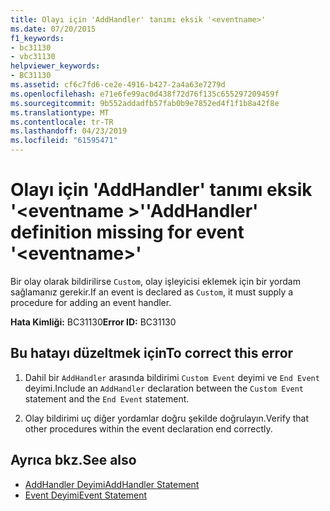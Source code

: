 ```yaml
---
title: Olayı için 'AddHandler' tanımı eksik '<eventname>'
ms.date: 07/20/2015
f1_keywords:
- bc31130
- vbc31130
helpviewer_keywords:
- BC31130
ms.assetid: cf6c7fd6-ce2e-4916-b427-2a4a63e7279d
ms.openlocfilehash: e71e6fe99ac0d438f72d76f135c655297209459f
ms.sourcegitcommit: 9b552addadfb57fab0b9e7852ed4f1f1b8a42f8e
ms.translationtype: MT
ms.contentlocale: tr-TR
ms.lasthandoff: 04/23/2019
ms.locfileid: "61595471"
---
```

# <a name="addhandler-definition-missing-for-event-eventname"></a><span data-ttu-id="ba2b1-102">Olayı için 'AddHandler' tanımı eksik '\<eventname >'</span><span class="sxs-lookup"><span data-stu-id="ba2b1-102">'AddHandler' definition missing for event '\<eventname>'</span></span>
<span data-ttu-id="ba2b1-103">Bir olay olarak bildirilirse `Custom`, olay işleyicisi eklemek için bir yordam sağlamanız gerekir.</span><span class="sxs-lookup"><span data-stu-id="ba2b1-103">If an event is declared as `Custom`, it must supply a procedure for adding an event handler.</span></span>  
  
 <span data-ttu-id="ba2b1-104">**Hata Kimliği:** BC31130</span><span class="sxs-lookup"><span data-stu-id="ba2b1-104">**Error ID:** BC31130</span></span>  
  
## <a name="to-correct-this-error"></a><span data-ttu-id="ba2b1-105">Bu hatayı düzeltmek için</span><span class="sxs-lookup"><span data-stu-id="ba2b1-105">To correct this error</span></span>  
  
1. <span data-ttu-id="ba2b1-106">Dahil bir `AddHandler` arasında bildirimi `Custom Event` deyimi ve `End Event` deyimi.</span><span class="sxs-lookup"><span data-stu-id="ba2b1-106">Include an `AddHandler` declaration between the `Custom Event` statement and the `End Event` statement.</span></span>  
  
2. <span data-ttu-id="ba2b1-107">Olay bildirimi uç diğer yordamlar doğru şekilde doğrulayın.</span><span class="sxs-lookup"><span data-stu-id="ba2b1-107">Verify that other procedures within the event declaration end correctly.</span></span>  
  
## <a name="see-also"></a><span data-ttu-id="ba2b1-108">Ayrıca bkz.</span><span class="sxs-lookup"><span data-stu-id="ba2b1-108">See also</span></span>

- [<span data-ttu-id="ba2b1-109">AddHandler Deyimi</span><span class="sxs-lookup"><span data-stu-id="ba2b1-109">AddHandler Statement</span></span>](../../visual-basic/language-reference/statements/addhandler-statement.md)
- [<span data-ttu-id="ba2b1-110">Event Deyimi</span><span class="sxs-lookup"><span data-stu-id="ba2b1-110">Event Statement</span></span>](../../visual-basic/language-reference/statements/event-statement.md)
